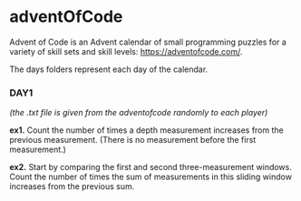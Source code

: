 # adventOfCode

Advent of Code is an Advent calendar of small programming puzzles for a variety of skill sets and skill levels: https://adventofcode.com/. 

The days folders represent each day of the calendar.

<h3> DAY1</h3>
<p><i> (the .txt file is given from the adventofcode randomly to each player)</i></p>
<p><b>ex1.</b>
Count the number of times a depth measurement increases from the previous measurement. (There is no measurement before the first measurement.)</p>

<p><b>ex2.</b>
Start by comparing the first and second three-measurement windows. Count the number of times the sum of measurements in this sliding window increases from the previous sum.</p>
